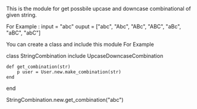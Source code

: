 This is the module for get possbile upcase and downcase combinational of given string.

For Example :
input = "abc"
ouput = ["abc", "Abc", "ABc", "ABC", "aBc", "aBC", "abC"]

You can create a class and include this module
For Example

class StringCombination
	include UpcaseDowncaseCombination

	def get_combination(str)
		p user = User.new.make_combination(str)
	end
end

StringCombination.new.get_combination("abc")